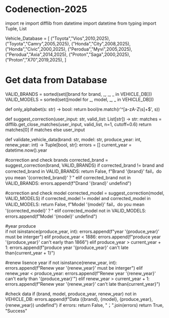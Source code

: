 # Codenection-2025
import re
import difflib
from datetime import datetime
from typing import Tuple, List

Vehicle_Database = [
    ("Toyota","Vios",2010,2025),
    ("Toyota","Camry",2005,2025),
    ("Honda","City",2008,2025),
    ("Honda","Civic",2000,2025),
    ("Perodua","Myvi",2005,2025),
    ("Perodua","Axia",2014,2025),
    ("Proton","Saga",2000,2025),
    ("Proton","X70",2019,2025),
]

# Get data from Database
VALID_BRANDS = sorted(set([brand for brand, _, _, _ in VEHICLE_DB]))
VALID_MODELS = sorted(set([model for _, model, _, _ in VEHICLE_DB]))

def only_alphabet(s: str) -> bool:
    return bool(re.match(r'^[a-zA-Z\s]+$', s))

def suggest_correction(user_input: str, valid_list: List[str]) -> str:
    matches = difflib.get_close_matches(user_input, valid_list, n=1, cutoff=0.6)
    return matches[0] if matches else user_input

def validate_vehicle_data(brand: str, model: str, produce_year: int, renew_year: int) -> Tuple[bool, str]:
    errors = []
    current_year = datetime.now().year
   
  #correction and check brands
    corrected_brand = suggest_correction(brand, VALID_BRANDS)
    if corrected_brand != brand and corrected_brand in VALID_BRANDS:
        return False, f"Brand '{brand}' fail，do you mean '{corrected_brand}'？"
    elif corrected_brand not in VALID_BRANDS:
        errors.append(f"Drand '{brand}' undefind")
        
  #correction and check model
    corrected_model = suggest_correction(model, VALID_MODELS)
    if corrected_model != model and corrected_model in VALID_MODELS:
        return False, f"Model '{model}' fail，do you mean '{corrected_model}'？"
    elif corrected_model not in VALID_MODELS:
        errors.append(f"Model '{model}' undefind")

   #year produce     
   if not isinstance(produce_year, int):
        errors.append(f"year '{produce_year}' must be interger")
    elif produce_year < 1886:
        errors.append(f"produce year '{produce_year}' can't early than 1866")
    elif produce_year > current_year + 1:
        errors.append(f"produce year '{produce_year}' can't late than{current_year + 1}")

  #renew lisence year
    if not isinstance(renew_year, int):
        errors.append(f"Renew year '{renew_year}' must be interger")
    elif renew_year < produce_year:
        errors.append(f"Renew year '{renew_year}' can't early than '{produce_year}'")
    elif renew_year > current_year + 1:
        errors.append(f"Renew year '{renew_year}' can't late than{current_year}")
    
  #check data
    if (brand, model, produce_year, renew_year) not in VEHICLE_DB:
        errors.append(f"Data ({brand}, {model}, {produce_year}, {renew_year}) undefind")
    if errors:
        return False, "；".join(errors)
    return True, "Success"

